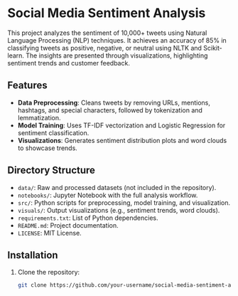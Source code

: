 # Social Media Sentiment Analysis

This project analyzes the sentiment of 10,000+ tweets using Natural Language Processing (NLP) techniques. It achieves an accuracy of 85% in classifying tweets as positive, negative, or neutral using NLTK and Scikit-learn. The insights are presented through visualizations, highlighting sentiment trends and customer feedback.

## Features
- **Data Preprocessing**: Cleans tweets by removing URLs, mentions, hashtags, and special characters, followed by tokenization and lemmatization.
- **Model Training**: Uses TF-IDF vectorization and Logistic Regression for sentiment classification.
- **Visualizations**: Generates sentiment distribution plots and word clouds to showcase trends.

## Directory Structure
- `data/`: Raw and processed datasets (not included in the repository).
- `notebooks/`: Jupyter Notebook with the full analysis workflow.
- `src/`: Python scripts for preprocessing, model training, and visualization.
- `visuals/`: Output visualizations (e.g., sentiment trends, word clouds).
- `requirements.txt`: List of Python dependencies.
- `README.md`: Project documentation.
- `LICENSE`: MIT License.

## Installation
1. Clone the repository:
   ```bash
   git clone https://github.com/your-username/social-media-sentiment-analysis.git
